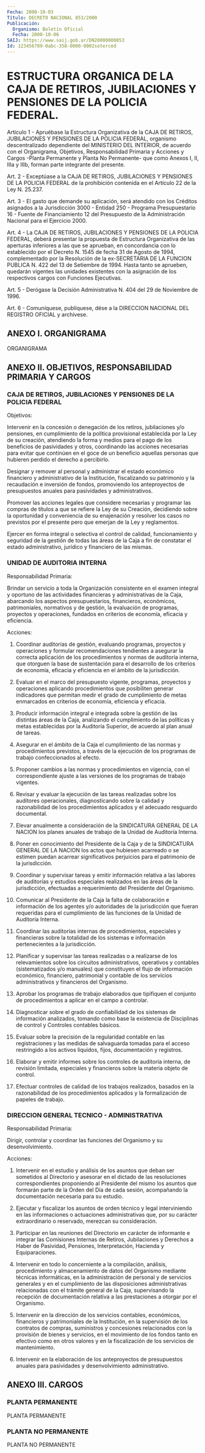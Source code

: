 ```yaml
---
Fecha: 2000-10-03
Título: DECRETO NACIONAL 853/2000
Publicación:
  Organismo: Boletín Oficial
  Fecha: 2000-10-06
SAIJ: https://www.saij.gob.ar/DN20000000853
Id: 123456789-0abc-358-0000-0002soterced
---
```

# ESTRUCTURA ORGANICA DE LA CAJA DE RETIROS, JUBILACIONES Y PENSIONES DE LA POLICIA FEDERAL.

<a id="1"></a>
Artículo  1  -  Apruébase  la Estructura Organizativa de la CAJA DE RETIROS, JUBILACIONES Y PENSIONES  DE LA POLICIA FEDERAL, organismo descentralizado dependiente del MINISTERIO DEL INTERIOR, de acuerdo con el Organigrama, Objetivos, Responsabilidad  Primaria y Acciones y Cargos -Planta Permanente y Planta No Permanente- que como Anexos I,  II,  IIIa  y  IIIb,  forman  parte  integrante del presente.

<a id="2"></a>
Art. 2 - Exceptúase a la CAJA DE RETIROS, JUBILACIONES  Y PENSIONES DE LA POLICIA FEDERAL de la prohibición contenida en el Artículo 22 de la Ley N. 25.237.

<a id="3"></a>
Art. 3 - El gasto que demande su aplicación, será atendido con los Créditos  asignados a la Jurisdicción 3000 - Entidad 250 - Programa Presupuestario  16 - Fuente de Financiamiento 12 del Presupuesto de la Administración Nacional para el Ejercicio 2000.

<a id="4"></a>
Art. 4 - La CAJA DE RETIROS, JUBILACIONES Y PENSIONES DE LA POLICIA FEDERAL, deberá presentar  la  propuesta de Estructura Organizativa de las aperturas inferiores a las  que se aprueban, en concordancia con lo establecido por el Decreto N. 1545  de fecha 31 de Agosto de 1994,  complementado por la Resolución de la  ex-SECRETARIA  DE  LA FUNCION  PUBLICA N. 422 del 13 de Setiembre de 1994. Hasta tanto se aprueben, quedarán  vigentes  las  unidades  existentes con la asignación de los respectivos cargos  con  Funciones    Ejecutivas.

<a id="5"></a>
Art. 5 -  Derógase  la  Decisión  Administrativa  N. 404  del 29 de Noviembre de 1996.

<a id="6"></a>
Art. 6 - Comuníquese, publíquese, dése a  la DIRECCION NACIONAL DEL REGISTRO OFICIAL y archívese.

## ANEXO I. ORGANIGRAMA

<a id="1"></a>
ORGANIGRAMA

## ANEXO II. OBJETIVOS, RESPONSABILIDAD PRIMARIA Y CARGOS

### CAJA DE RETIROS, JUBILACIONES Y PENSIONES DE LA POLICIA FEDERAL

<a id="1"></a>
Objetivos:

Intervenir en la concesión o denegación de los retiros, jubilaciones  y/o  pensiones,  en  cumplimiento  de  la política provisional  establecida por la Ley de su creación, atendiendo  la forma y medios  para  el  pago  de  los beneficios de pasividades y otros,  coordinando  las  acciones  necesarias  para  evitar  que continúen en el goce de un beneficio aquellas personas que hubieren perdido el derecho a percibirlo.

Designar y remover al personal y administrar  el  estado  económico financiero  y  administrativo de la Institución, fiscalizando  su patrimonio y la recaudación e inversión de fondos, promoviendo los anteproyectos  de    presupuestos    anuales  para  pasividades  y administrativos.

Promover las acciones legales que considere  necesarias y programar las  compras  de títulos a que se refiere la Ley  de  su  Creación, decidiendo sobre  la oportunidad  y conveniencia de su enajenación y resolver los casos  no previstos por el presente pero que emerjan de  la Ley y reglamentos.

Ejercer  en forma integral  o  selectiva  el  control  de  calidad, funcionamiento y seguridad de la gestión de todas las áreas de la Caja a fin  de  constatar  el  estado  administrativo, jurídico y financiero de las mismas.

### UNIDAD DE AUDITORIA INTERNA

<a id="2"></a>
Responsabilidad Primaria:

Brindar un servicio a toda la Organización consistente en el examen integral y oportuno de las actividades financieras y administrativas de la Caja, abarcando los aspectos  presupuestarios,  financieros, económicos, patrimoniales,  normativos  y de gestión, la evaluación de programas, proyectos y operaciones, fundados  en  criterios  de economía, eficacia y eficiencia.

Acciones:

1. Coordinar auditorías de gestión, evaluando programas, proyectos y operaciones y formular recomendaciones tendientes a asegurar la correcta aplicación de los procedimientos y normas de auditoría interna, que otorguen la base de sustentación para el desarrollo de los criterios de economía, eficacia y eficiencia en el ámbito de la jurisdicción.

2. Evaluar en el marco del presupuesto vigente, programas, proyectos y operaciones aplicando procedimientos que posibiliten generar indicadores que permitan medir el grado de cumplimiento de metas enmarcados en criterios de economía, eficiencia y eficacia.

3. Producir información integral e integrada sobre la gestión de las distintas áreas de la Caja, analizando el cumplimiento de las políticas y metas establecidas por la Auditoría Superior, de acuerdo al plan anual de tareas.

4. Asegurar en el ámbito de la Caja el cumplimiento de las normas y procedimientos previstos, a través de la ejecución de los programas de trabajo confeccionados al efecto.

5. Proponer cambios a las normas y procedimientos en vigencia, con el correspondiente ajuste a las versiones de los programas de trabajo vigentes.

6. Revisar y evaluar la ejecución de las tareas realizadas sobre los auditores operacionales, diagnosticando sobre la calidad y razonabilidad de los procedimientos aplicados y el adecuado resguardo documental.

7. Elevar anualmente a consideración de la SINDICATURA GENERAL DE LA NACION los planes anuales de trabajo de la Unidad de Auditoría Interna.

8. Poner en conocimiento del Presidente de la Caja y de la SINDICATURA GENERAL DE LA NACION los actos que hubiesen acarreado o se estimen puedan acarrear significativos perjuicios para el patrimonio de la jurisdicción.

9. Coordinar y supervisar tareas y emitir información relativa a las labores de auditorías y estudios especiales realizados en las áreas de la jurisdicción, efectuadas a requerimiento del Presidente del Organismo.

10. Comunicar al Presidente de la Caja la falta de colaboración e información de los agentes y/o autoridades de la jurisdicción que fueran requeridas para el cumplimiento de las funciones de la Unidad de Auditoría Interna.

11. Coordinar las auditorías internas de procedimientos, especiales y financieras sobre la totalidad de los sistemas e información pertenecientes a la jurisdicción.

12. Planificar y supervisar las tareas realizadas o a realizarse de los relevamientos sobre los circuitos administrativos, operativos y contables (sistematizados y/o manuales) que constituyen el flujo de información económico, financiero, patrimonial y contable de los servicios administrativos y financieros del Organismo.

13. Aprobar los programas de trabajo elaborados que tipifiquen el conjunto de procedimientos a aplicar en el campo a controlar.

14. Diagnosticar sobre el grado de confiabilidad de los sistemas de información analizados, tomando como base la existencia de Disciplinas de control y Controles contables básicos.

15. Evaluar sobre la precisión de la regularidad contable en las registraciones y las medidas de salvaguarda tomadas para el acceso restringido a los activos líquidos, fijos, documentación y registros.

16. Elaborar y emitir informes sobre los controles de auditoría interna, de revisión limitada, especiales y financieros sobre la materia objeto de control.

17. Efectuar controles de calidad de los trabajos realizados, basados en la razonabilidad de los procedimientos aplicados y la formalización de papeles de trabajo.

### DIRECCION GENERAL TECNICO - ADMINISTRATIVA

<a id="3"></a>
Responsabilidad Primaria:

Dirigir, controlar y coordinar las funciones del Organismo y su desenvolvimiento.

Acciones:

1. Intervenir en el estudio y análisis de los asuntos que deban ser sometidos al Directorio y asesorar en el dictado de las resoluciones correspondientes proponiendo al Presidente del mismo los asuntos que formarán parte de la Orden del Día de cada sesión, acompañando la documentación necesaria para su estudio.

2. Ejecutar y fiscalizar los asuntos de orden técnico y legal interviniendo en las informaciones o actuaciones administrativas que, por su carácter extraordinario o reservado, merezcan su consideración.

3. Participar en las reuniones del Directorio en carácter de informante e integrar las Comisiones Internas de Retiros, Jubilaciones y Derechos a Haber de Pasividad, Pensiones, Interpretación, Hacienda y Equiparaciones.

4. Intervenir en todo lo concerniente a la compilación, análisis, procedimiento y almacenamiento de datos del Organismo mediante técnicas informáticas, en la administración de personal y de servicios generales y en el cumplimiento de las disposiciones administrativas relacionadas con el trámite general de la Caja, supervisando la recepción de documentación relativa a las prestaciones a otorgar por el Organismo.

5. Intervenir en la dirección de los servicios contables, económicos, financieros y patrimoniales de la Institución, en la supervisión de los contratos de compras, suministros y concesiones relacionados con la provisión de bienes y servicios, en el movimiento de los fondos tanto en efectivo como en otros valores y en la fiscalización de los servicios de mantenimiento.

6. Intervenir en la elaboración de los anteproyectos de presupuestos anuales para pasividades y desenvolvimiento administrativo.

## ANEXO III. CARGOS

### PLANTA PERMANENTE

<a id="1"></a>
PLANTA PERMANENTE

### PLANTA NO PERMANENTE

<a id="2"></a>
PLANTA NO PERMANENTE